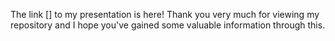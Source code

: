 The link [] to my presentation is here! Thank you very much for viewing my repository and I hope you've gained some valuable information through this.
